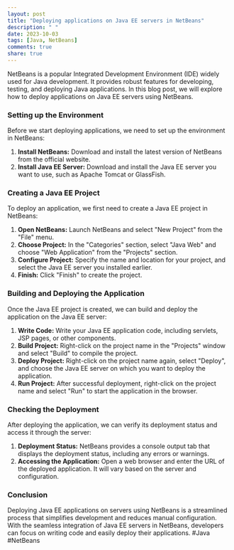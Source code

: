 ```yaml
---
layout: post
title: "Deploying applications on Java EE servers in NetBeans"
description: " "
date: 2023-10-03
tags: [Java, NetBeans]
comments: true
share: true
---
```


NetBeans is a popular Integrated Development Environment (IDE) widely used for Java development. It provides robust features for developing, testing, and deploying Java applications. In this blog post, we will explore how to deploy applications on Java EE servers using NetBeans.

### Setting up the Environment

Before we start deploying applications, we need to set up the environment in NetBeans:

1. **Install NetBeans:** Download and install the latest version of NetBeans from the official website.
2. **Install Java EE Server:** Download and install the Java EE server you want to use, such as Apache Tomcat or GlassFish.

### Creating a Java EE Project

To deploy an application, we first need to create a Java EE project in NetBeans:

1. **Open NetBeans:** Launch NetBeans and select "New Project" from the "File" menu.
2. **Choose Project:** In the "Categories" section, select "Java Web" and choose "Web Application" from the "Projects" section.
3. **Configure Project:** Specify the name and location for your project, and select the Java EE server you installed earlier.
4. **Finish:** Click "Finish" to create the project.

### Building and Deploying the Application

Once the Java EE project is created, we can build and deploy the application on the Java EE server:

1. **Write Code:** Write your Java EE application code, including servlets, JSP pages, or other components.
2. **Build Project:** Right-click on the project name in the "Projects" window and select "Build" to compile the project.
3. **Deploy Project:** Right-click on the project name again, select "Deploy", and choose the Java EE server on which you want to deploy the application.
4. **Run Project:** After successful deployment, right-click on the project name and select "Run" to start the application in the browser.

### Checking the Deployment

After deploying the application, we can verify its deployment status and access it through the server:

1. **Deployment Status:** NetBeans provides a console output tab that displays the deployment status, including any errors or warnings.
2. **Accessing the Application:** Open a web browser and enter the URL of the deployed application. It will vary based on the server and configuration.

### Conclusion

Deploying Java EE applications on servers using NetBeans is a streamlined process that simplifies development and reduces manual configuration. With the seamless integration of Java EE servers in NetBeans, developers can focus on writing code and easily deploy their applications. #Java #NetBeans